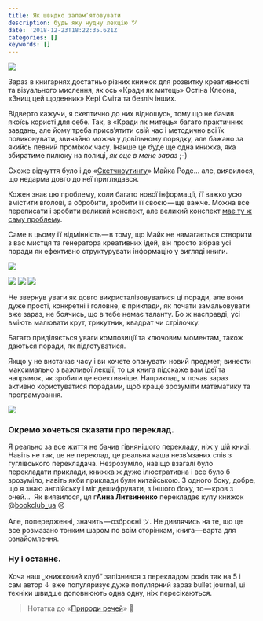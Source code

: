 ```yaml
---
title: Як швидко запам’ятовувати
description: будь яку нудну лекцію ツ
date: '2018-12-23T18:22:35.621Z'
categories: []
keywords: []
---
```


![](/images/1__iBOsACHBIk8l1rCAsmNyzA.jpeg)

Зараз в книгарнях достатньо різних книжок для розвитку креативності та візуального мислення, як ось «Кради як митець» Остіна Клеона, «Знищ цей щоденник» Кері Сміта та безліч інших.

Відверто кажучи, я скептично до них відношусь, тому що не бачив якоїсь користі для себе. Так, в «Кради як митець» багато практичних завдань, але йому треба присв’ятити свій час і методично всі їх повиконувати, звичайно можна у довільному порядку, але бажано за якийсь певний проміжок часу. Інакше це буде ще одна книжка, яка збиратиме пилюку на полиці, _як оце в мене зараз_ ;-)

Схоже відчуття було і до «[Скетчноутингу](https://www.bookclub.ua/ukr/catalog/books/psychology/product.html?id=39832)» Майка Роде… але, виявилося, що недарма довго до неї приглядався.

Кожен знає цю проблему, коли багато нової інформації, її важко усю вмістити вголові, а обробити, зробити її своєю — ще важче. Можна все переписати і зробити великий конспект, але великий конспект [має ту ж саму проблему](https://www.google.com/search?q=рекурсія).

Саме в цьому її відмінність — в тому, що Майк не намагається створити з вас мистця та генератора креативних ідей, він просто зібрав усі поради як ефективно структурувати інформацію у вигляді книги.

![](/images/1__2uScjRaslBimev7LHBpfMw.jpeg)

![](/images/1__OlVihzm23SONd__DnhWWG1g.jpeg)
![](/images/1__foj0MGgXCqEIdXJ7lcWbNg.jpeg)
![](/images/1__YLw__P3ywrlR2hwGxCijCRw.jpeg)

Не звернув уваги як довго викристалізовувалися ці поради, але вони дуже прості, конкретні і головне, є приклади, як почати замальовувати вже зараз, не боячись, що в тебе немає таланту. Бо ж насправді, усі вміють малювати крут, трикутник, квадрат чи стрілочку.

Багато приділяється уваги композиції та ключовим моментам, також даються поради, як підготуватися.

Якщо у не вистачає часу і ви хочете опанувати новий предмет; винести максимально з важливої лекції, то ця книга підскаже вам ідеї та напрямок, як зробити це ефективніше. Наприклад, я почав зараз активно користуватися порадами, щоб краще зрозуміти математику та програмування.

![](/images/1__1ccIQNF12zAF__tF3M7nuOg.jpeg)

### Окремо хочеться сказати про переклад.

Я реально за все життя не бачив гівнянішого перекладу, ніж у цій книзі. Навіть не так, це не переклад, це реальна каша незв’язаних слів з гуглівського перекладача. Незрозуміло, навіщо взагалі було перекладати приклади, книжка ж дуже ілюстративна і все було б зрозуміло, навіть якби приклади були китайською. З одного боку, добре, що я знаю англійську і міг дешифрувати, з іншого боку, то — кров з очей… 
Як виявилося, ця г**Анна Литвиненко** перекладає купу книжок @[bookclub\_ua](https://twitter.com/bookclub_ua) ☹️

Але, попередженні, значить — озброєні ツ.
Не дивлячись на те, що це все розмазано тонким шаром по всім сторінкам, книга — варта для ознайомлення.

### Ну і останнє.

Хоча наш „книжковий клуб“ запізнився з перекладом років так на 5 і сам автор ↓ вже популяризує дуже популярний зараз bullet journal, ці техніки швидше доповнюють одна одну, ніж пересікаються.

> Нотатка до «[Природи речей](https://t.me/rdv_ch)» 🌿
